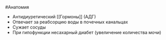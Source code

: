 #Анатомия 
- Антидиуретический [[Гормоны]] (АДГ)
- Отвечает за реабсорцию воды в почечных канальцах 
- Сужает сосуды
- При гипофункции несахарный диабет (увеличение количества мочи)